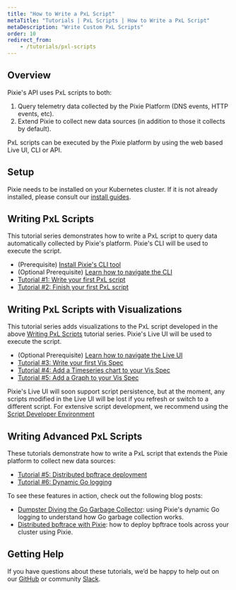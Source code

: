 ```yaml
---
title: "How to Write a PxL Script"
metaTitle: "Tutorials | PxL Scripts | How to Write a PxL Script"
metaDescription: "Write Custom PxL Scripts"
order: 10
redirect_from:
    - /tutorials/pxl-scripts
---
```


## Overview

Pixie's API uses PxL scripts to both:

1. Query telemetry data collected by the Pixie Platform (DNS events, HTTP events, etc).
2. Extend Pixie to collect new data sources (in addition to those it collects by default).

PxL scripts can be executed by the Pixie platform by using the web based Live UI, CLI or API.

## Setup

Pixie needs to be installed on your Kubernetes cluster. If it is not already installed, please consult our [install guides](/installing-pixie/).

## Writing PxL Scripts

This tutorial series demonstrates how to write a PxL script to query data automatically collected by Pixie's platform. Pixie's CLI will be used to execute the script.

- (Prerequisite) [Install Pixie's CLI tool](/installing-pixie/install-schemes/cli/#1.-install-the-pixie-cli)
- (Optional Prerequisite) [Learn how to navigate the CLI](/using-pixie/using-cli)
- [Tutorial #1: Write your first PxL script](/tutorials/pxl-scripts/write-pxl-scripts/custom-pxl-scripts-1)
- [Tutorial #2: Finish your first PxL script](/tutorials/pxl-scripts/write-pxl-scripts/custom-pxl-scripts-2)

## Writing PxL Scripts with Visualizations

This tutorial series adds visualizations to the PxL script developed in the above [Writing PxL Scripts](/tutorials/pxl-scripts/write-pxl-scripts/#writing-pxl-scripts) tutorial series. Pixie's Live UI will be used to execute the script.

- (Optional Prerequisite) [Learn how to navigate the Live UI](/using-pixie/using-live-ui)
- [Tutorial #3: Write your first Vis Spec](/tutorials/pxl-scripts/write-pxl-scripts/custom-pxl-scripts-3)
- [Tutorial #4: Add a Timeseries chart to your Vis Spec](/tutorials/pxl-scripts/write-pxl-scripts/custom-pxl-scripts-4)
- [Tutorial #5: Add a Graph to your Vis Spec](/tutorials/pxl-scripts/write-pxl-scripts/custom-pxl-scripts-5)

<Alert variant="outlined" severity="info">
  Pixie's Live UI will soon support script persistence, but at the moment, any scripts modified in the Live UI will be lost if you refresh or switch to a different script. For extensive script development, we recommend using the <a href="/tutorials/pxl-scripts/script-dev-environment/">Script Developer Environment</a>
</Alert>

## Writing Advanced PxL Scripts

These tutorials demonstrate how to write a PxL script that extends the Pixie platform to collect new data sources:

- [Tutorial #5: Distributed bpftrace deployment](/tutorials/custom-data/distributed-bpftrace-deployment/)
- [Tutorial #6: Dynamic Go logging](/tutorials/custom-data/dynamic-go-logging/)

To see these features in action, check out the following blog posts:

- [Dumpster Diving the Go Garbage Collector](https://blog.px.dev/go-garbage-collector/): using Pixie's dynamic Go logging to understand how Go garbage collection works.
- [Distributed bpftrace with Pixie](https://blog.px.dev/distributed-bpftrace/): how to deploy bpftrace tools across your cluster using Pixie.

## Getting Help

If you have questions about these tutorials, we’d be happy to help out on our [GitHub](https://github.com/pixie-io/pixie/issues) or community [Slack](https://slackin.px.dev/).
